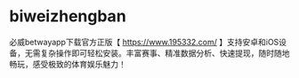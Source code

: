 # biweizhengban
必威betwayapp下载官方正版【 https://www.195332.com/ 】支持安卓和iOS设备，无需复杂操作即可轻松安装。丰富赛事、精准数据分析、快速提现，随时随地畅玩，感受极致的体育娱乐魅力！
